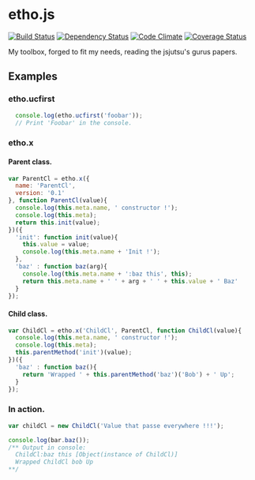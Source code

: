 etho.js
=======
[![Build Status](https://travis-ci.org/kane-thornwyrd/etho.js.svg)](https://travis-ci.org/kane-thornwyrd/etho.js) [![Dependency Status](https://gemnasium.com/kane-thornwyrd/etho.js.svg)](https://gemnasium.com/kane-thornwyrd/etho.js) [![Code Climate](https://codeclimate.com/github/kane-thornwyrd/etho.js/badges/gpa.svg)](https://codeclimate.com/github/kane-thornwyrd/etho.js) [![Coverage Status](https://coveralls.io/repos/kane-thornwyrd/etho.js/badge.svg?branch=master)](https://coveralls.io/r/kane-thornwyrd/etho.js?branch=master)

My toolbox, forged to fit my needs, reading the jsjutsu's gurus papers.

Examples
--------

### etho.ucfirst

```javascript
  console.log(etho.ucfirst('foobar'));
  // Print 'Foobar' in the console.
```

###

### etho.x

#### Parent class.

```javascript
var ParentCl = etho.x({
  name: 'ParentCl',
  version: '0.1'
}, function ParentCl(value){
  console.log(this.meta.name, ' constructor !');
  console.log(this.meta);
  return this.init(value);
})({
  'init': function init(value){
    this.value = value;
    console.log(this.meta.name + 'Init !');
  },
  'baz' : function baz(arg){
    console.log(this.meta.name + ':baz this', this);
    return this.meta.name + ' ' + arg + ' ' + this.value + ' Baz'
  }
});
```

#### Child class.

```javascript
var ChildCl = etho.x('ChildCl', ParentCl, function ChildCl(value){
  console.log(this.meta.name, ' constructor !');
  console.log(this.meta);
  this.parentMethod('init')(value);
})({
  'baz' : function baz(){
    return 'Wrapped ' + this.parentMethod('baz')('Bob') + ' Up';
  }
});
```

### In action.
```javascript
var childCl = new ChildCl('Value that passe everywhere !!!');

console.log(bar.baz());
/** Output in console:
  ChildCl:baz this [Object(instance of ChildCl)]
  Wrapped ChildCl bob Up
**/
```
